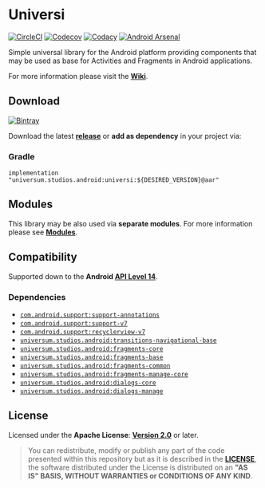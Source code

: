 Universi
===============

[![CircleCI](https://circleci.com/gh/universum-studios/android_universi.svg?style=svg)](https://circleci.com/gh/universum-studios/android_universi)
[![Codecov](https://codecov.io/gh/universum-studios/android_universi/branch/master/graph/badge.svg)](https://codecov.io/gh/universum-studios/android_universi)
[![Codacy](https://api.codacy.com/project/badge/Grade/c485a93364074dc5a87c7cb43dce9c3f)](https://www.codacy.com/app/universum-studios/android_universi?utm_source=github.com&amp;utm_medium=referral&amp;utm_content=universum-studios/android_universi&amp;utm_campaign=Badge_Grade)
[![Android Arsenal](https://img.shields.io/badge/Android%20Arsenal-Universi-green.svg?style=flat)](https://android-arsenal.com/details/1/5412)

Simple universal library for the Android platform providing components that may be used as base for Activities and Fragments in Android applications.

For more information please visit the **[Wiki](https://github.com/universum-studios/android_universi/wiki)**.

## Download ##
[![Bintray](https://api.bintray.com/packages/universum-studios/android/universum.studios.android%3Auniversi/images/download.svg)](https://bintray.com/universum-studios/android/universum.studios.android%3Auniversi/_latestVersion)

Download the latest **[release](https://github.com/universum-studios/android_universi/releases "Latest Releases page")** or **add as dependency** in your project via:

### Gradle ###

    implementation "universum.studios.android:universi:${DESIRED_VERSION}@aar"

## Modules ##

This library may be also used via **separate modules**. For more information please see **[Modules](https://github.com/universum-studios/android_universi/blob/master/MODULES.md)**.

## Compatibility ##

Supported down to the **Android [API Level 14](http://developer.android.com/about/versions/android-4.0.html "See API highlights")**.

### Dependencies ###

- [`com.android.support:support-annotations`](https://developer.android.com/topic/libraries/support-library/packages.html#annotations)
- [`com.android.support:support-v7`](https://developer.android.com/topic/libraries/support-library/packages.html#v7)
- [`com.android.support:recyclerview-v7`](https://developer.android.com/topic/libraries/support-library/packages.html#v7)
- [`universum.studios.android:transitions-navigational-base`](https://github.com/universum-studios/android_transitions/blob/master/MODULES.md)
- [`universum.studios.android:fragments-core`](https://github.com/universum-studios/android_fragments/blob/master/MODULES.md)
- [`universum.studios.android:fragments-base`](https://github.com/universum-studios/android_fragments/blob/master/MODULES.md)
- [`universum.studios.android:fragments-common`](https://github.com/universum-studios/android_fragments/blob/master/MODULES.md)
- [`universum.studios.android:fragments-manage-core`](https://github.com/universum-studios/android_fragments/blob/master/MODULES.md)
- [`universum.studios.android:dialogs-core`](https://github.com/universum-studios/android_dialogs/blob/master/MODULES.md)
- [`universum.studios.android:dialogs-manage`](https://github.com/universum-studios/android_dialogs/blob/master/MODULES.md)

## License ##

Licensed under the **Apache License**: **[Version 2.0](http://www.apache.org/licenses/LICENSE-2.0)** or later.

> You can redistribute, modify or publish any part of the code presented within this repository but as it is described in the [**LICENSE**](https://github.com/universum-studios/android_universi/blob/master/LICENSE.md), the software distributed under the License is distributed on an **"AS IS" BASIS, WITHOUT WARRANTIES or CONDITIONS OF ANY KIND**.
